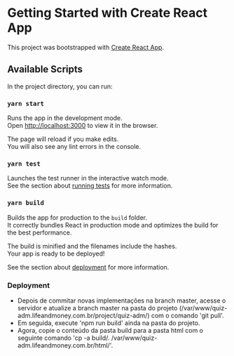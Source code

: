# Getting Started with Create React App

This project was bootstrapped with [Create React App](https://github.com/facebook/create-react-app).

## Available Scripts

In the project directory, you can run:

### `yarn start`

Runs the app in the development mode.\
Open [http://localhost:3000](http://localhost:3000) to view it in the browser.

The page will reload if you make edits.\
You will also see any lint errors in the console.

### `yarn test`

Launches the test runner in the interactive watch mode.\
See the section about [running tests](https://facebook.github.io/create-react-app/docs/running-tests) for more information.

### `yarn build`

Builds the app for production to the `build` folder.\
It correctly bundles React in production mode and optimizes the build for the best performance.

The build is minified and the filenames include the hashes.\
Your app is ready to be deployed!

See the section about [deployment](https://facebook.github.io/create-react-app/docs/deployment) for more information.

### Deployment

- Depois de commitar novas implementações na branch master, acesse o servidor e atualize a branch master na pasta do projeto (/var/www/quiz-adm.lifeandmoney.com.br/project/quiz-adm/) com o comando 'git pull'.
- Em seguida, execute 'npm run build' ainda na pasta do projeto.
- Agora, copie o conteúdo da pasta build para a pasta html com o seguinte comando 'cp -a build/. /var/www/quiz-adm.lifeandmoney.com.br/html/'.
